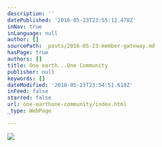```yaml
---
description: ''
datePublished: '2016-05-23T23:55:12.478Z'
inNav: true
inLanguage: null
author: []
sourcePath: _posts/2016-05-23-member-gateway.md
hasPage: true
authors: []
title: One earth...One Community
publisher: null
keywords: []
dateModified: '2016-05-23T23:54:51.618Z'
inFeed: false
starred: false
url: one-earthone-community/index.html
_type: WebPage

---
```

![](https://s3-us-west-2.amazonaws.com/the-grid-img/p/9fc0ae53a1e3189995e38a3a9c957abcfa035a0c.png)